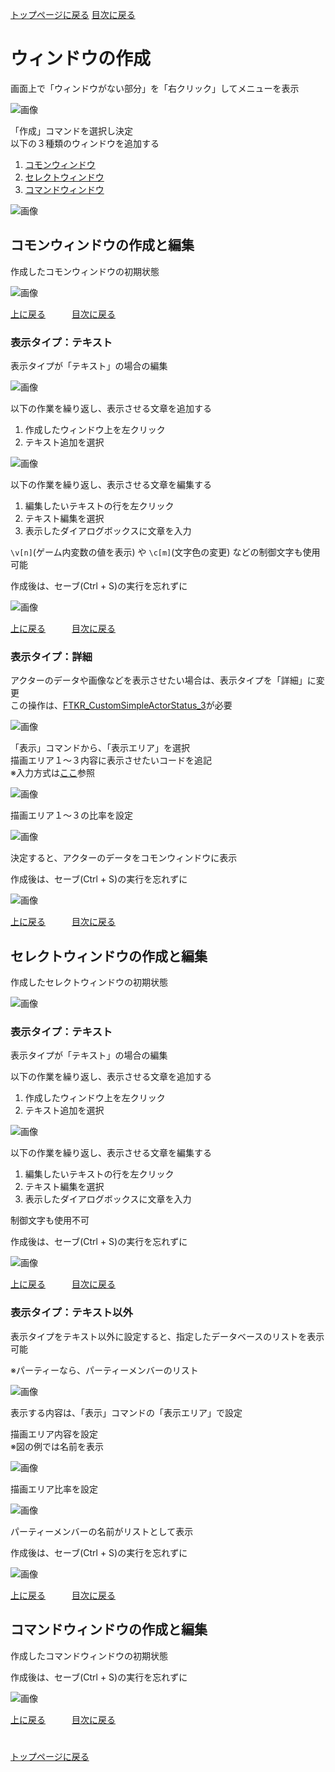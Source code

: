 [トップページに戻る](README.md)
[目次に戻る](FTKR_GDM_WindowEditor.ja.md#目次)

# ウィンドウの作成

画面上で「ウィンドウがない部分」を「右クリック」してメニューを表示

![画像](image/FTKR_GDM_WE/n03_001.png)

「作成」コマンドを選択し決定<br>
以下の３種類のウィンドウを追加する
1. [コモンウィンドウ](#コモンウィンドウの作成と編集)
1. [セレクトウィンドウ](#セレクトウィンドウの作成と編集)
1. [コマンドウィンドウ](#コマンドウィンドウの作成と編集)

![画像](image/FTKR_GDM_WE/n03_002.png)

## コモンウィンドウの作成と編集

作成したコモンウィンドウの初期状態

![画像](image/FTKR_GDM_WE/n03_100.png)

[上に戻る](#ウィンドウの作成)　　　[目次に戻る](FTKR_GDM_WindowEditor.ja.md#目次)

### 表示タイプ：テキスト

表示タイプが「テキスト」の場合の編集

![画像](image/FTKR_GDM_WE/n03_110.png)

以下の作業を繰り返し、表示させる文章を追加する
1. 作成したウィンドウ上を左クリック
2. テキスト追加を選択

![画像](image/FTKR_GDM_WE/n03_111.png)

以下の作業を繰り返し、表示させる文章を編集する
1. 編集したいテキストの行を左クリック
2. テキスト編集を選択
3. 表示したダイアログボックスに文章を入力

`\v[n]`(ゲーム内変数の値を表示) や `\c[m]`(文字色の変更) などの制御文字も使用可能

作成後は、セーブ(Ctrl + S)の実行を忘れずに

![画像](image/FTKR_GDM_WE/n03_112.png)

[上に戻る](#ウィンドウの作成)　　　[目次に戻る](FTKR_GDM_WindowEditor.ja.md#目次)

### 表示タイプ：詳細

アクターのデータや画像などを表示させたい場合は、表示タイプを「詳細」に変更<br>
この操作は、[FTKR_CustomSimpleActorStatus_3](FTKR_CustomSimpleActorStatus_3.js)が必要

![画像](image/FTKR_GDM_WE/n03_120.png)

「表示」コマンドから、「表示エリア」を選択<br>
描画エリア１～３内容に表示させたいコードを追記<br>
※入力方式は[ここ](FTKR_CustomSimpleActorStatus.ja.md)参照

![画像](image/FTKR_GDM_WE/n03_121.png)

描画エリア１～３の比率を設定

![画像](image/FTKR_GDM_WE/n03_122.png)

決定すると、アクターのデータをコモンウィンドウに表示

作成後は、セーブ(Ctrl + S)の実行を忘れずに

![画像](image/FTKR_GDM_WE/n03_123.png)

[上に戻る](#ウィンドウの作成)　　　[目次に戻る](FTKR_GDM_WindowEditor.ja.md#目次)

## セレクトウィンドウの作成と編集

作成したセレクトウィンドウの初期状態

![画像](image/FTKR_GDM_WE/n03_100.png)

### 表示タイプ：テキスト
表示タイプが「テキスト」の場合の編集

以下の作業を繰り返し、表示させる文章を追加する
1. 作成したウィンドウ上を左クリック
2. テキスト追加を選択

![画像](image/FTKR_GDM_WE/n03_211.png)

以下の作業を繰り返し、表示させる文章を編集する
1. 編集したいテキストの行を左クリック
2. テキスト編集を選択
3. 表示したダイアログボックスに文章を入力

制御文字も使用不可

作成後は、セーブ(Ctrl + S)の実行を忘れずに

![画像](image/FTKR_GDM_WE/n03_212.png)

[上に戻る](#ウィンドウの作成)　　　[目次に戻る](FTKR_GDM_WindowEditor.ja.md#目次)

### 表示タイプ：テキスト以外

表示タイプをテキスト以外に設定すると、指定したデータベースのリストを表示可能

※パーティーなら、パーティーメンバーのリスト

![画像](image/FTKR_GDM_WE/n03_220.png)

表示する内容は、｢表示」コマンドの「表示エリア」で設定

描画エリア内容を設定<br>
※図の例では名前を表示

![画像](image/FTKR_GDM_WE/n03_221.png)

描画エリア比率を設定

![画像](image/FTKR_GDM_WE/n03_222.png)

パーティーメンバーの名前がリストとして表示

作成後は、セーブ(Ctrl + S)の実行を忘れずに

![画像](image/FTKR_GDM_WE/n03_223.png)

[上に戻る](#ウィンドウの作成)　　　[目次に戻る](FTKR_GDM_WindowEditor.ja.md#目次)

## コマンドウィンドウの作成と編集

作成したコマンドウィンドウの初期状態

作成後は、セーブ(Ctrl + S)の実行を忘れずに

![画像](image/FTKR_GDM_WE/n03_300.png)

[上に戻る](#ウィンドウの作成)　　　[目次に戻る](#FTKR_GDM_WindowEditor.ja.md/目次)

#

[トップページに戻る](README.md)